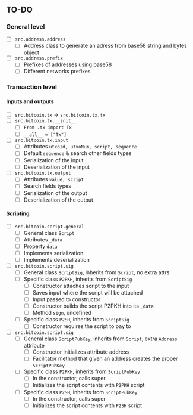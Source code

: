 ## TO-DO
### General level
 - [ ] `src.address.address`
     - [ ] Address class to generate an adress from base58 string and bytes object
 - [ ] `src.address.prefix`
     - [ ] Prefixes of addresses using base58
     - [ ] Different networks prefixes
### Transaction level
#### Inputs and outputs
 - [ ] `src.bitcoin.tx` -> `src.bitcoin.tx.tx`
 - [ ] `src.bitcoin.tx.__init__`
     - [ ] `From .tx import Tx`
     - [ ] `__all__ = ["Tx"]`
 - [ ] `src.bitcoin.tx.input`
     - [ ] Attributes `utxoId, utxoNum, script, sequence`
     - [ ] Default `sequence` & search other fields types
     - [ ] Serialization of the input
     - [ ] Deserialization of the input
 - [ ] `src.bitcoin.tx.output`
     - [ ] Attributes `value, script`
     - [ ] Search fields types
     - [ ] Serialization of the output
     - [ ] Deserialization of the output
#### Scripting
 - [ ] `src.bitcoin.script.general`
     - [ ] General class `Script`
     - [ ] Attributes `_data`
     - [ ] Property `data`
     - [ ] Implements serialization
     - [ ] Implements deserialization
 - [ ] `src.bitcoin.script.sig`
     - [ ] General class `ScriptSig`, inherits from `Script`, no extra attrs.
     - [ ] Specific class `P2PKH`, inherits from `ScriptSig`
         - [ ] Constructor attaches script to the input
         - [ ] Saves input where the script will be attached
         - [ ] Input passed to constructor
         - [ ] Constructor builds the script P2PKH into its `_data`
         - [ ] Method `sign`, undefined
     - [ ] Specific class `P2SH`, inherits from `ScriptSig`
         - [ ] Constructor requires the script to pay to
 - [ ] `src.bitcoin.script.sig`
     - [ ] General class `ScriptPubKey`, inherits from `Script`, extra `Address` attribute
         - [ ] Constructor initializes attribute address
         - [ ] Facilitator method that given an address creates the proper `ScriptPubKey`
     - [ ] Specific class `P2PKH`, inherits from `ScriptPubKey`
         - [ ] In the constructor, calls super
         - [ ] Initializes the script contents with `P2PKH` script
     - [ ] Specific class `P2SH`, inherits from `ScriptPubKey`
         - [ ] In the constructor, calls super
         - [ ] Initializes the script contents with `P2SH` script
